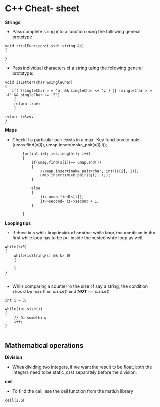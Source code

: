 # C++ Cheat- sheet 


**Strings**

* Pass complete string into a function using the following general prototype

~~~
void trialFunc(const std::string &s)
{

}
~~~

* Pass individual characters of a string using the following general prototype:

~~~
void isLetter(char &singleChar)
{
   if( (singleChar > = 'a' && singleChar <= 'z') || (singleChar > = 'A' && singleChar <= 'Z') 
    {
	return true; 
    }

return false; 
}
~~~

**Maps** 

* Check if a particular pair exists in a map- Key functions to note (umap.find(s[i]), umap.insert(make_pair(s[i],i)); 

~~~
        for(int i=0; i<s.length(); i++)
        {
            if(umap.find(s[i])== umap.end())
            {
                //umap.insert(make_pair<char, int>(s[i], 1));
                umap.insert(make_pair(s[i], 1));
            }
            
            else
            {
                it= umap.find(s[i]);
                it->second= it->second + 1;
            }
                            
        }
~~~


**Looping tips**

* If there is a while loop inside of another while loop, the condition in the first while loop has to be put inside the nested while loop as well. 

~~~
while(k>0)
{
    while(isString(s) && k> 0)
    {

    }	
}


~~~

* While comparing a counter to the size of say a string, the condition should be less than s.size() and **NOT** <= s.size()

~~~
int i = 0;

while(i<s.size())
{
    // Do something
    i++; 
}


~~~


## Mathematical operations 


**Division**

* When dividing two integers, if we want the result to be float, both the integers need to be static_cast<float> separately before the division. 


**ceil**

* To find the ceil, use the ceil function from the math.h library 
~~~
ceil(2.5) 
~~~



